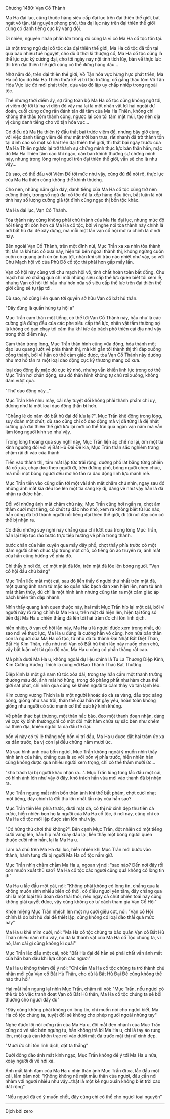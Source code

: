 




Chương 1480: Vạn Cổ Thành


Ma Ha đại lục, cũng thuộc hàng siêu cấp đại lục trên đại thiên thế giới, bát ngát vô tận, tài nguyên phong phú, tòa đại lục này trên đại thiên thế giới cũng có danh tiếng cực kỳ vang dội.

Dĩ nhiên, nguyên nhân phần lớn trong đó cũng là vì có Ma Ha cổ tộc tồn tại.

Là một trong ngũ đại cổ tộc của đại thiên thế giới, Ma Ha cổ tộc đã tồn tại qua bao nhiêu tuế nguyệt, cho dù ở thời kì thượng cổ, Ma Ha cổ tộc cũng là thế lực cực kỳ cường đại, cho tới ngày nay nội tình tích lũy, bàn về thực lực thì trên đại thiên thế giới cũng có thể đứng hàng đầu...

Nhớ năm đó, trên đại thiên thế giới, Vô Tận hỏa vực hừng hực phát triển, Ma Ha cổ tộc do Ma Ha Thiên thừa kế vị trí tộc trưởng, cố gắng thâu tóm Vô Tận Hỏa Vực lúc đó mới phát triển, dựa vào đó lập uy chấp nhiếp trong ngoài tộc.

Thế nhưng thời điểm ấy, sợ rằng toàn bộ Ma Ha cổ tộc cũng không ngờ tới, vị viêm đế tới từ hạ vị diện đó vậy mà lại là một nhân vật lợi hại ngoài dự đoán, cuối cùng cứng rắn đánh tán dã tâm của Ma Ha Thiên, không chỉ không thề thâu tóm thành công, ngược lại còn tối tăm mặt mũi, tạo nên địa vị cùng danh tiếng cho vô tận hỏa vực...

Có điều dù Ma Ha thiên tỷ đấu thất bại trước viêm đế, nhưng bây giờ cùng với việc danh tiếng viêm đế như mặt trời ban trưa, rất nhanh đã trờ thành tồn tại đỉnh cao số một số hai trên đại thiên thế giới, thì thất bại ngày trước của Ma Ha Thiên ngược lại trở thành sự chứng minh thực lực bản thân hắn, mặc dù Ma Ha Thiên tâm cao khí ngạo, căn bản khinh thường sự chứng minh này, nhưng trong lòng mọi người trẽn đại thiên thế giới, vẫn sẽ cho là như vậy...

Dù sao, có thể đấu với Viêm Đế tới mức như vậy, cũng đủ để nói rõ, thực lực của Ma Ha thiên cũng không thể khinh thường.

Cho nên, những năm gần đây, danh tiếng của Ma Ha cổ tộc cũng trở nên cường thịnh, trong số ngũ đại cổ tộc đã lả xếp hàng đầu tiên, bất luận là nội tình hay số lượng cường giả tột đỉnh cũng ngạo thị bốn tộc khác.

Ma Ha đại lục, Vạn Cổ Thành.

Tòa thành này cũng không phải chủ thành của Ma Ha đại lục, nhưng mức độ nổi tiếng thì còn hơn cả Ma Ha cổ tộc, bởi vì nghe nói tòa thành này chính lả nơi bất hủ đại đế xây dựng, mà mỗi một lần vạn cổ hội mở ra chính là ở nơi này.

Bên ngoài Vạn Cổ Thành, trên một đỉnh núi, Mục Trần xa xa nhìn tòa thành thị tản ra khí tức cổ xưa này, hiện tại bên ngoài thành thị, không ngừng cuồn cuộn có quang ảnh ùn ùn bay tới, nhân khí sôi trào náo nhiệt như vậy, so với Chư Mạch hội võ của Phù Đồ cổ tộc thì phải hơn gấp mấy lần.

Vạn cổ hội này cùng với chư mạch hội võ, tính chất hoàn toàn bất đồng. Chư mạch hội võ chẳng qua chỉ mời những siêu cấp thế lực quen biết tới xem lễ, nhưng Vạn cổ hội thì hầu như hơn nửa số siêu cấp thế lực trên đại thiên thế giới cũng sẽ tụ tập tới.

Dù sao, nó cũng liên quan tới quyền sở hữu Vạn cổ bất hủ thân.

"Đây đúng là quần hùng tụ hội a"

Mục Trần cảm thán một tiếng, có thể tới Vạn Cổ Thành này, hầu như là các cường giả đứng đầu của các phe siêu cấp thế lực, nhân vật tầm thường sợ lả không có gan chạy tới cảm thụ khí tức áp bách phô thiên cái địa như vậy trong thời điểm này.

Cảm thán trong lòng, Mục Trần thân hình cũng vừa động, hóa thành một đạo lưu quang lướt về phía thành thị, mà khi gần tới thành thị thì đáp xuống cổng thành, bởi vì hắn có thể cảm giác được, tòa Vạn Cổ Thành này dường như mơ hồ tản ra một loại dao động cực kỳ thương mang cổ xưa.

loại dao động ấy mặc dù cực kỳ nhỏ, nhưng vẫn khiến linh lực trong cơ thể Mục Trần hơi chấn động, sau đó thân hình không tự chủ rơi xuống, không dám vượt qua.

"Thứ dao động này..."

Mục Trần khẽ nhíu mày, cái này tuyệt đối không phải thánh phẩm chi uy, dường như là một loại dao động thần bí hơn.

"Chẳng lẽ do năm đó bất hủ đại đế lưu lại?". Mục Trần khẽ động trong lòng, suy đoán một chút, dù sao cũng chỉ cỏ dao động mà vị đã từng là đệ nhất cường giả đại thiên thế giới lưu lại mới có thể trải qua ngàn vạn năm mà vẫn làm lòng người kính sợ như vậy.

Trong lòng thoáng qua suy nghĩ này, Mục Trần liền áp chế nó lại, ôm một tia kính ngưỡng đối với vị Bất Hủ Đại Đế kia, Mục Trần thần sắc nghiêm trang chậm rãi đi vào cửa thành

Tiến vào thành thị, tầm mắt lập tức trải rộng, đường phố lát bằng từng phiến đá cổ xưa, chạy dọc theo người đi, trên đường phố, bóng người chen chúc, mà mỗi một bỏng người đều mơ hò tản ra dao động linh lực mạnh mẽ.

Mục Trần tiến vào cũng dẫn tới một vài ánh mắt chăm chú nhìn, ngay sau đó những ánh mắt kia đều lóe lên một tia sáng kỳ dị, dáng vẻ như vậy hẳn là đã nhận ra được hắn.

Đối với những ánh mắt chăm chú này, Mục Trần cũng hơi ngẩn ra, chợt âm thầm cười một tiếng, có chút tự đắc nho nhỏ, xem ra không biết từ lúc nào, hắn cũng đã trở thành người nổi tiếng đại thiên thế giới, đi tới nơi đây còn có thể bị nhận ra.

Có điều những suy nghĩ này chẳng qua chỉ lướt qua trong lòng Mục Trần, hắn lại tiếp tục rảo bước trực tiếp hướng về phía trong thành.

bước chân của hắn xuyên qua mấy dãy phố, chợt thấy phía trước có một đám người chen chúc tập trung một chỗ, có tiếng ồn ào truyền ra, ánh mắt của hắn cũng hướng về phía đó.

Chỉ thấy ờ nơi đó, có một mặt đá lớn, trên mặt đá lóe lên bóng người. "Vạn cổ hội đầu chú bảng"

Mục Trần liếc mắt một cái, sau đó liền thấy ở người thứ nhất trên mặt đá, một quang ảnh nam tử mặc áo quần hắc bạch đan xen hiện lên, nam tử ánh mắt thâm thúy, dù chỉ là một hình ảnh nhưng cũng tản ra một cảm giác áp bách khiến tim đập nhanh.

Nhìn thấy quang ảnh quen thuộc này, hai mắt Mục Trần híp lạl một cái, bởi vì người này rõ ràng chính là Ma Ha u, trên mặt đá hiện lên, hiện tại tổng số tiền đặt Ma Ha u chiến thắng đã lên tới hai trăm ức chí tôn linh dịch.

hiển nhiên, ở vạn cổ hội lần này, Ma Ha u là người được xem trọng nhất, dù sao nói về thực lực, Ma Ha u đúng lả cường hãn vô cùng, hơn nữa bản thân còn là người của Ma Ha cổ tộc, từ nhỏ đã tu thành Đại Nhật Bất Diệt Thân, Bất Hủ Kim Thân, nếu như nói Vạn cổ Bất hủ thân lần này muốn chọn chủ, vậy bất luận xét từ góc độ nào, Ma Ha u cũng có phần thắng rất cao.

Mà phía dưới Ma Ha u, không ngoài dự liệu chính là Tu La Thương Diệp Kình, Kim Cương Vương Thích la cùng với Đao Thánh Thác Bạt Thương.

Diệp kình là một gã nam tử tóc xõa dài, trong tay hắn cầm một thanh trường thương màu đỏ, ánh mắt hờ hững, trong đó phảng phất như hàm chưa thế giới sát phạt, chỉ nhìn qua cũng sẽ khiến người ta cảm thấy vô tận lạnh lẽo.

Kim cương vương Thích la là một người khoác áo cà sa vàng, đầu trọc sáng bóng, giống như sao trời, thân thể của hắn rất gầy yếu, hoàn toàn không giống như người có sức mạnh cơ thể cực kỳ kinh khủng.

Về phần thác bạt thương, một thân hắc bào, đeo một thanh đoạn nhận, dáng vẻ cực kỳ bình thường,chỉ có một đôi mắt hàm chứa sự sắc bén như chém cả thiên địa, khiến người ta da đầu tê dại.

bốn vị này có tỷ lệ thắng xếp bốn vị trí đầu, Ma Ha u được đặt hai trăm ức xa xa dẫn trước, ba vị còn lại đều chừng năm mươi ức.

Mà sau hình ảnh của bốn người, Mục Trần không ngoài ý muốn nhìn thấy hình ảnh của hắn, chẳng qua là so với bốn vị phía trước, hiển nhiên hắn cũng không được quá nhiều người xem trọng, chỉ có thê thảm mười ức...

"khó trách lại bị người khác nhận ra...". Mục Trần lúng túng lắc đầu một cái, có hình ảnh lớn như vậy ở đây, khó trách hắn vừa mới vào thành đã bị nhận ra.

Mục Trần ngưng mắt nhìn bốn thân ảnh khí thế bất phàm, chợt cười nhạt một tiếng, đây chính là đối thủ lớn nhất lần này của hắn sao?

Mục Trần tiến lên phía trước, dưới mặt đá, có thị nữ xinh đẹp thu tiền cá cược, hiển nhiên bọn họ là người của Ma Ha cổ tộc, ở nơi này, cũng chỉ có Ma Ha cổ tộc mới lập được sàn lớn như vậy.

"Có hứng thú chơi thử không?". Bên cạnh Mục Trần, đột nhiên có một tiếng cười vang lên, hắn híp mắt xoay đầu lại, liền thấy một bóng người quen thuộc cười nhìn hắn, lại là Ma Ha u.

Làm bá chủ trên Ma Ha đại lục, hiển nhiên khi Mục Trần mới bước vào thành, hành tung đã bị người Ma Ha cổ tộc nắm giữ.

Mục Trần nhìn chằm chằm Ma Ha u, ngoan vị nói: "sao nào? Đến nơi đây rồi còn muốn xuất thủ sao? Ma Ha cổ tộc các ngươi cũng quá không có lòng tin đi"

Ma Ha u lắc đầu một cái, nói: "Không phải không có lòng tin, chẳng qua là không muốn sinh nhiều biến cố thôi, có điều ngươi yên tâm, đây chẳng qua chỉ là một loại thủ đoạn đào thải thôi, nếu ngay cả chút phiền toái này cũng không giải quyết được, vậy cũng không có tư cách tham gia Vạn Cổ Hội"

Khóe miệng Mục Trần nhếch lên một nụ cười giễu cợt, nói: "Vạn cổ Hội chính lả do bất hủ đại đế thiết lập, cũng không có loại đào thải quá mức này"

Ma Ha u khẽ mỉm cười, nói: "Ma Ha cổ tộc chúng ta bảo quản Vạn cổ Bất Hủ Thân nhiều năm như vậy, nó đã là thánh vật của Ma Ha cổ Tộc chúng ta, vì nó, làm cái gì cũng không kì quái"

Mục Trần lắc đầu một cái, nói: "Bất Hủ đại đế hẳn sẽ phải chất vấn ánh mắt của hắn ban đầu khi lựa chọn các ngươi"

Ma Ha u không thèm để ý nói: "Chỉ cần Ma Ha cổ tộc chúng ta trờ thành chủ nhân mới của Vạn cổ Bất Hủ Thân, cho dù là Bất Hủ Đại Đế cũng không thể nào thu hồi"

Hai mắt hắn ngưng lạl nhìn Mục Trần, chậm rãi nói: "Mục Trần, nếu ngươi có thề từ bỏ việc tranh đoạt Vạn cổ Bất Hủ thân, Ma Ha cổ tộc chúng ta sẽ bồi thường cho ngươi đầy đủ"

"Đây cũng không phải không có lòng tin, chỉ muốn nói cho ngươi biết, Ma Ha cổ tộc chúng ta, tuyệt đối sẽ không cho phép người ngoài nhúng tay"

Nghe được lời nói cứng rắn của Ma Ha u, đôi mắt đen nhánh của Mục Trần cũng có vẻ sắc bén ngưng tụ, hắn không trả lời Ma Ha u, chỉ là tay áo rung lên, một quả càn khôn trạc rơi vào dưới mặt đá trước mặt thị nữ xinh đẹp.

"Mười ức chí tôn linh dịch, đặt ta thắng"

Dưới đông đảo ánh mắt kinh ngạc, Mục Trần không để ý tới Ma Ha u nữa, xoay người đi về nơi xa.

Ánh mắt lãnh đạm của Ma Ha u nhìn thân ảnh Mục Trần đi xa, lắc đầu một cái, lẩm bẩm nói: "Không không nể mặt mẫu thân của ngươi, đâu cần nói nhảm với ngươi nhiều như vậy...thật là một kẻ ngu xuẩn không biết trời cao đất rộng"

"Nếu ngươi đã có ý muốn chết, đây cũng chỉ có thể cho ngươi toại nguyện"

****

Dịch bởi zero




